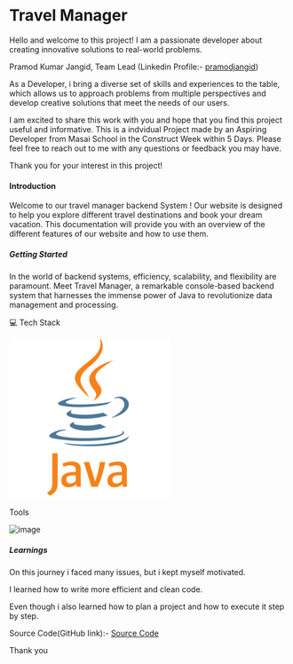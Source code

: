 # Travel Manager

Hello and welcome to this project! I am a passionate developer about creating innovative solutions to real-world problems. 

Pramod Kumar Jangid, Team Lead (Linkedin Profile:- [pramodjangid](https://www.linkedin.com/in/pramodjangid))

As a Developer, i bring a diverse set of skills and experiences to the table, which allows us to approach problems from multiple perspectives and develop creative solutions that meet the needs of our users.

I am excited to share this work with you and hope that you find this project useful and informative. This is a indvidual Project made by an Aspiring Developer from Masai School in the Construct Week within 5 Days. Please feel free to reach out to me with any questions or feedback you may have.

Thank you for your interest in this project!

#### Introduction
Welcome to our travel manager backend System ! Our website is designed to help you explore different travel destinations and book your dream vacation. This documentation will provide you with an overview of the different features of our website and how to use them. <br>


##### Getting Started
In the world of backend systems, efficiency, scalability, and flexibility are paramount. Meet Travel Manager, a remarkable console-based backend system that harnesses the immense power of Java to revolutionize data management and processing.




💻 Tech Stack


![image](https://raw.githubusercontent.com/github/explore/5b3600551e122a3277c2c5368af2ad5725ffa9a1/topics/java/java.png)



Tools


![image](https://encrypted-tbn0.gstatic.com/images?q=tbn:ANd9GcRlfELtjrat8Rdge4RUNtjh7Nt6_vO4TEZoE83FmDf-&s)





##### Learnings

On this journey i faced many issues, but i kept myself motivated.

I learned how to write more efficient and clean code.

Even though i also learned how to plan a project and how to execute it step by step.

Source Code(GitHub link):- [Source Code](https://github.com/pramodjangid/high-acoustics-5363)


Thank you








